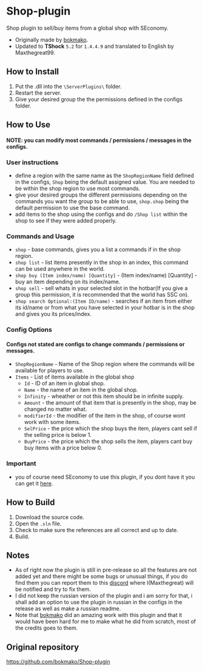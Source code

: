 # Shop-plugin
Shop plugin to sell/buy items from a global shop with SEconomy.

- Originally made by [bokmako](https://github.com/bokmako).
- Updated to **TShock** `5.2` for `1.4.4.9` and translated to English by Maxthegreat99.

## How to Install
1. Put the .dll into the `\ServerPlugins\` folder.
2. Restart the server.
3. Give your desired group the the permissions defined in the configs folder.

## How to Use
#### NOTE: you can modify most commands / permissions / messages in the configs.
### User instructions
- define a region with the same name as the `ShopRegionName` field defined in the configs, `Shop` being the default assigned value. You are needed to be within the shop region to use most commands.
- give your desired groups the different permissions depending on the commands you want the group to be able to use, `shop.shop` being the default permission to use the base command.
- add items to the shop using the configs and do `/Shop list` within the shop to see if they were added properly.

### Commands and Usage
- `shop` - base commands, gives you a list a commands if in the shop region.
- `shop list` - list items presently in the shop in an index, this command can be used anywhere in the world.
- `shop buy (Item index/name) [Quantity]` - (Item index/name) [Quantity] - buy an item depending on its index/name.
- `shop sell` - sell whats in your selected slot in the hotbar(If you give a group this permission, it is recommended that the world has SSC on).
- `shop search Optional:(Item ID/name)`  - searches if an item from either its id/name or from what you have selected in your hotbar is in the shop and gives you its prices/index.

### Config Options
#### Configs not stated are configs to change commands / permissions or messages.
- `ShopRegionName` - Name of the Shop region where the commands will be available for players to use.
- `Items` - List of items available in the global shop
  - `Id` - ID of an item in global shop.
  - `Name` - the name of an item in the global shop.
  - `Infinity` - wheather or not this item should be in infinite supply.
  - `Amount` - the amount of that item that is presently in the shop, may be changed no matter what.
  - `modifierId` - the modifier of the item in the shop, of course wont work with some items.
  - `SelPrice` - the price which the shop buys the item, players cant sell if the selling price is below 1.
  - `BuyPrice` - the price which the shop sells the item, players cant buy buy items with a price below 0.

### Important
- you of course need SEconomy to use this plugin, if you dont have it you can get it [here](https://github.com/Maxthegreat99/SEconomy).
    
## How to Build
1. Download the source code.
2. Open the `.sln` file.
3. Check to make sure the references are all correct and up to date.
4. Build.

## Notes
- As of right now the plugin is still in pre-release so all the features are not added yet and there might be some bugs or unusual things, if you do find them you can report them to this [discord](https://discord.gg/e465y7Xeba) where I(Maxthegreat) will be notified and try to fix them.
- I did not keep the russian version of the plugin and i am sorry for that, i shall add an option to use the plugin in russian in the configs in the release as well as make a russian readme.
- Note that [bokmako](https://github.com/bokmako) did an amazing work with this plugin and that it would have been hard for me to make what he did from scratch, most of the credits goes to them.

## Original repository
https://github.com/bokmako/Shop-plugin

  
